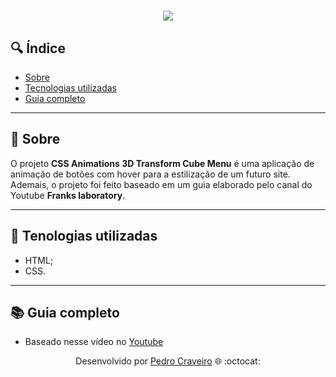 <!-- Colocar uma logo no projeto -->
<!-- HTML -->
<h1 align="center">
    <img src="https://ik.imagekit.io/elankfmjpxmn/CSS_Animations_3D_Transform_Cube_Menu_Tutorial_RB6aqghfQ.gif?updatedAt=1639460032880"> <!-- URL da imagen -->
</h1>

## 🔍 Índice
- [Sobre](#-sobre)
- [Tecnologias utilizadas](#-tecnologias-utilizadas)
- [Guia completo](#-guia-completo)

---

## 📑 Sobre

O projeto **CSS Animations 3D Transform Cube Menu** é uma aplicação de animação de botões com hover para a estilização de um futuro site. Ademais, o projeto foi feito baseado em um guia elaborado pelo canal do Youtube **Franks laboratory**.

---

## 📑 Tenologias utilizadas

- HTML;
- CSS.

---

## 📚 Guia completo

- Baseado nesse vídeo no [Youtube](https://www.youtube.com/watch?v=J_W6njFDw1U)

<p align="center">Desenvolvido por <a href ="https://www.linkedin.com/in/pecraveiro/">Pedro Craveiro</a> 🌐 :octocat:</p>
